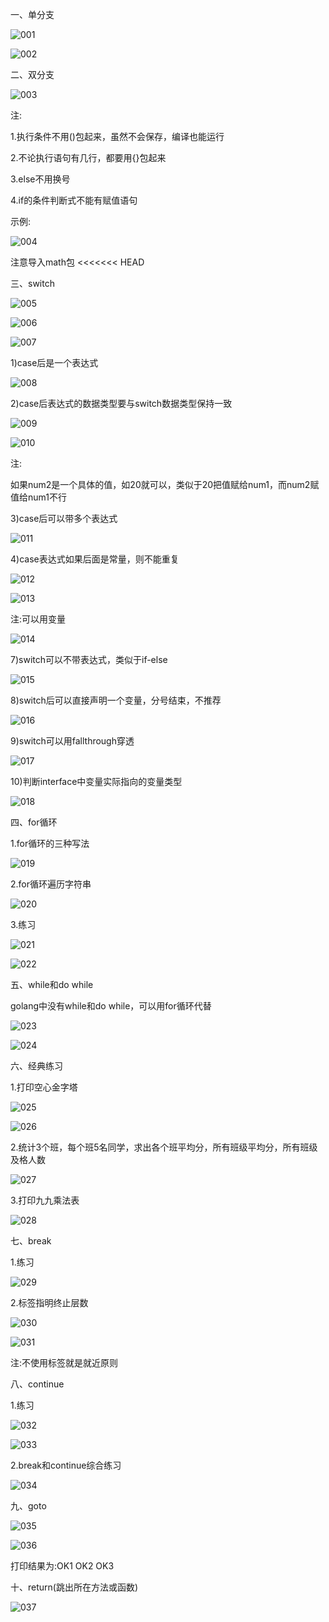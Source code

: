 一、单分支

![001](001.png)

![002](002.png)

二、双分支

![003](003.png)

注:

1.执行条件不用()包起来，虽然不会保存，编译也能运行

2.不论执行语句有几行，都要用{}包起来

3.else不用换号

4.if的条件判断式不能有赋值语句

示例:

![004](004.png)

注意导入math包
<<<<<<< HEAD

三、switch

![005](005.png)

![006](006.png)

![007](007.png)

1)case后是一个表达式

![008](008.png)

2)case后表达式的数据类型要与switch数据类型保持一致

![009](009.png)

![010](010.png)

注:

如果num2是一个具体的值，如20就可以，类似于20把值赋给num1，而num2赋值给num1不行

3)case后可以带多个表达式

![011](011.png)

4)case表达式如果后面是常量，则不能重复

![012](012.png)

![013](013.png)

注:可以用变量

![014](014.png)

7)switch可以不带表达式，类似于if-else

![015](015.png)

8)switch后可以直接声明一个变量，分号结束，不推荐

![016](016.png)

9)switch可以用fallthrough穿透

![017](017.png)

10)判断interface中变量实际指向的变量类型

![018](018.png)

四、for循环

1.for循环的三种写法

![019](019.png)

2.for循环遍历字符串

![020](020.png)

3.练习

![021](021.png)

![022](022.png)

五、while和do while

golang中没有while和do while，可以用for循环代替

![023](023.png)

![024](024.png)

六、经典练习

1.打印空心金字塔

![025](025.png)

![026](026.png)

2.统计3个班，每个班5名同学，求出各个班平均分，所有班级平均分，所有班级及格人数

![027](027.png)

3.打印九九乘法表

![028](028.png)

七、break

1.练习

![029](029.png)

2.标签指明终止层数

![030](030.png)

![031](031.png)

注:不使用标签就是就近原则

八、continue

1.练习

![032](032.png)

![033](033.png)

2.break和continue综合练习

![034](034.png)

九、goto

![035](035.png)

![036](036.png)

打印结果为:OK1 OK2 OK3

十、return(跳出所在方法或函数)

![037](037.png)

